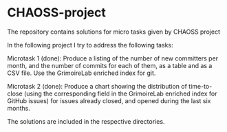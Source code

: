 # CHAOSS-project
The repository contains solutions for micro tasks  given by CHAOSS project

In the following project I try to address the following tasks:

Microtask 1 (done): Produce a listing of the number of new committers per month, and the number of commits for each of them, as a table and as a CSV file. Use the GrimoireLab enriched index for git.

Microtask 2 (done): Produce a chart showing the distribution of time-to-close (using the corresponding field in the GrimoireLab enriched index for GitHub issues) for issues already closed, and opened during the last six months.

The solutions are included in the respective directories.
